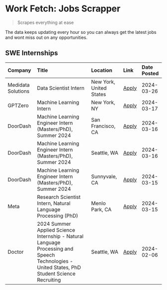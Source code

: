 # Work Fetch: Jobs Scrapper
> Scrapes everything at ease

The data keeps updating every hour so you can always get the latest jobs and wont miss out on any opportunities.

## SWE Internships
<!--START_SECTION:workfetch-->
| Company            | Title                                                                                                                                        | Location                | Link                                                                                                                                                                                                                                                                                                                                               | Date Posted   |
|:-------------------|:---------------------------------------------------------------------------------------------------------------------------------------------|:------------------------|:---------------------------------------------------------------------------------------------------------------------------------------------------------------------------------------------------------------------------------------------------------------------------------------------------------------------------------------------------|:--------------|
| Medidata Solutions | Data Scientist Intern                                                                                                                        | New York, United States | [Apply](https://www.linkedin.com/jobs/view/data-scientist-intern-at-medidata-solutions-3810253704?position=10&pageNum=0&refId=Kp7rM13enoZ4gpYnbVMgjw%3D%3D&trackingId=uMSM%2BeZ1xKKO1abgSHRiUw%3D%3D&trk=public_jobs_jserp-result_search-card)                                                                                                     | 2024-03-26    |
| GPTZero            | Machine Learning Intern                                                                                                                      | New York, NY            | [Apply](https://www.linkedin.com/jobs/view/machine-learning-intern-at-gptzero-3860723963?position=9&pageNum=0&refId=Kp7rM13enoZ4gpYnbVMgjw%3D%3D&trackingId=f19HOtt7q2MMIhCZMVckgg%3D%3D&trk=public_jobs_jserp-result_search-card)                                                                                                                 | 2024-03-17    |
| DoorDash           | Machine Learning Engineer Intern (Masters/PhD), Summer 2024                                                                                  | San Francisco, CA       | [Apply](https://www.linkedin.com/jobs/view/machine-learning-engineer-intern-masters-phd-summer-2024-at-doordash-3736457737?position=3&pageNum=0&refId=Kp7rM13enoZ4gpYnbVMgjw%3D%3D&trackingId=p95REQDZ3hJi1u9%2BVxJaAg%3D%3D&trk=public_jobs_jserp-result_search-card)                                                                             | 2024-03-16    |
| DoorDash           | Machine Learning Engineer Intern (Masters/PhD), Summer 2024                                                                                  | Seattle, WA             | [Apply](https://www.linkedin.com/jobs/view/machine-learning-engineer-intern-masters-phd-summer-2024-at-doordash-3736455966?position=4&pageNum=0&refId=Kp7rM13enoZ4gpYnbVMgjw%3D%3D&trackingId=YOKb31hSxaTcVqymEdoVOw%3D%3D&trk=public_jobs_jserp-result_search-card)                                                                               | 2024-03-16    |
| DoorDash           | Machine Learning Engineer Intern (Masters/PhD), Summer 2024                                                                                  | Sunnyvale, CA           | [Apply](https://www.linkedin.com/jobs/view/machine-learning-engineer-intern-masters-phd-summer-2024-at-doordash-3736454973?position=2&pageNum=0&refId=Kp7rM13enoZ4gpYnbVMgjw%3D%3D&trackingId=ZrER1GQlda9q6RuSZwu2Cw%3D%3D&trk=public_jobs_jserp-result_search-card)                                                                               | 2024-03-15    |
| Meta               | Research Scientist Intern, Natural Language Processing (PhD)                                                                                 | Menlo Park, CA          | [Apply](https://www.linkedin.com/jobs/view/research-scientist-intern-natural-language-processing-phd-at-meta-3858718375?position=8&pageNum=0&refId=Kp7rM13enoZ4gpYnbVMgjw%3D%3D&trackingId=u4OMav1vjQNNrHzuv3jqAg%3D%3D&trk=public_jobs_jserp-result_search-card)                                                                                  | 2024-03-15    |
| Doctor             | 2024 Summer Applied Science Internship - Natural Language Processing and Speech Technologies - United States, PhD Student Science Recruiting | Seattle, WA             | [Apply](https://www.linkedin.com/jobs/view/2024-summer-applied-science-internship-natural-language-processing-and-speech-technologies-united-states-phd-student-science-recruiting-at-doctor-3819405754?position=11&pageNum=0&refId=Kp7rM13enoZ4gpYnbVMgjw%3D%3D&trackingId=KXzdxltXFBZuxTHr5LpIhw%3D%3D&trk=public_jobs_jserp-result_search-card) | 2024-02-06    |
<!--END_SECTION:workfetch-->
